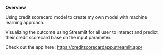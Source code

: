 **Overview**

Using credit scorecard model to create my own model with machine learning approach.

Visualizing the outcome using Streamlit for all user to interact and predict their credit scorecard base on the input parameter.

Check out the app here: https://creditscorecardapp.streamlit.app/
